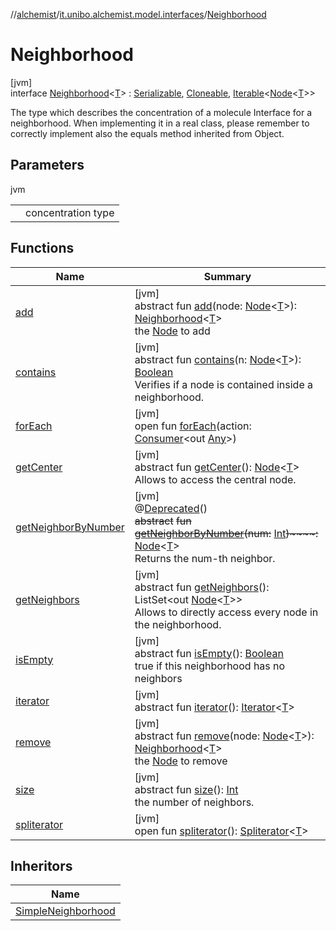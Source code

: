 //[alchemist](../../../index.md)/[it.unibo.alchemist.model.interfaces](../index.md)/[Neighborhood](index.md)

# Neighborhood

[jvm]\
interface [Neighborhood](index.md)<[T](index.md)> : [Serializable](https://docs.oracle.com/javase/8/docs/api/java/io/Serializable.html), [Cloneable](https://docs.oracle.com/javase/8/docs/api/java/lang/Cloneable.html), [Iterable](https://docs.oracle.com/javase/8/docs/api/java/lang/Iterable.html)<[Node](../-node/index.md)<[T](../-action/index.md)>> 

The type which describes the concentration of a molecule Interface for a neighborhood. When implementing it in a real class, please remember to correctly implement also the equals method inherited from Object.

## Parameters

jvm

| | |
|---|---|
| <T> | concentration type |

## Functions

| Name | Summary |
|---|---|
| [add](add.md) | [jvm]<br>abstract fun [add](add.md)(node: [Node](../-node/index.md)<[T](../-action/index.md)>): [Neighborhood](index.md)<[T](../-action/index.md)><br>the [Node](../-node/index.md) to add |
| [contains](contains.md) | [jvm]<br>abstract fun [contains](contains.md)(n: [Node](../-node/index.md)<[T](../-action/index.md)>): [Boolean](https://kotlinlang.org/api/latest/jvm/stdlib/kotlin/-boolean/index.html)<br>Verifies if a node is contained inside a neighborhood. |
| [forEach](../../it.unibo.alchemist.expressions.implementations/-list-tree-node/index.md#-655675525%2FFunctions%2F-267951372) | [jvm]<br>open fun [forEach](../../it.unibo.alchemist.expressions.implementations/-list-tree-node/index.md#-655675525%2FFunctions%2F-267951372)(action: [Consumer](https://docs.oracle.com/javase/8/docs/api/java/util/function/Consumer.html)<out [Any](https://kotlinlang.org/api/latest/jvm/stdlib/kotlin/-any/index.html)>) |
| [getCenter](get-center.md) | [jvm]<br>abstract fun [getCenter](get-center.md)(): [Node](../-node/index.md)<[T](../-action/index.md)><br>Allows to access the central node. |
| [getNeighborByNumber](get-neighbor-by-number.md) | [jvm]<br>@[Deprecated](https://docs.oracle.com/javase/8/docs/api/java/lang/Deprecated.html)()<br>~~abstract~~ ~~fun~~ [~~getNeighborByNumber~~](get-neighbor-by-number.md)~~(~~~~num~~~~:~~ [Int](https://kotlinlang.org/api/latest/jvm/stdlib/kotlin/-int/index.html)~~)~~~~:~~ [Node](../-node/index.md)<[T](../-action/index.md)><br>Returns the num-th neighbor. |
| [getNeighbors](get-neighbors.md) | [jvm]<br>abstract fun [getNeighbors](get-neighbors.md)(): ListSet<out [Node](../-node/index.md)<[T](../-action/index.md)>><br>Allows to directly access every node in the neighborhood. |
| [isEmpty](is-empty.md) | [jvm]<br>abstract fun [isEmpty](is-empty.md)(): [Boolean](https://kotlinlang.org/api/latest/jvm/stdlib/kotlin/-boolean/index.html)<br>true if this neighborhood has no neighbors |
| [iterator](../../it.unibo.alchemist.loader.variables/-arbitrary-variable/index.md#-1606146105%2FFunctions%2F-267951372) | [jvm]<br>abstract fun [iterator](../../it.unibo.alchemist.loader.variables/-arbitrary-variable/index.md#-1606146105%2FFunctions%2F-267951372)(): [Iterator](https://docs.oracle.com/javase/8/docs/api/java/util/Iterator.html)<[T](../-action/index.md)> |
| [remove](remove.md) | [jvm]<br>abstract fun [remove](remove.md)(node: [Node](../-node/index.md)<[T](../-action/index.md)>): [Neighborhood](index.md)<[T](../-action/index.md)><br>the [Node](../-node/index.md) to remove |
| [size](size.md) | [jvm]<br>abstract fun [size](size.md)(): [Int](https://kotlinlang.org/api/latest/jvm/stdlib/kotlin/-int/index.html)<br>the number of neighbors. |
| [spliterator](../../it.unibo.alchemist.expressions.implementations/-list-tree-node/index.md#-677603448%2FFunctions%2F-267951372) | [jvm]<br>open fun [spliterator](../../it.unibo.alchemist.expressions.implementations/-list-tree-node/index.md#-677603448%2FFunctions%2F-267951372)(): [Spliterator](https://docs.oracle.com/javase/8/docs/api/java/util/Spliterator.html)<[T](../-action/index.md)> |

## Inheritors

| Name |
|---|
| [SimpleNeighborhood](../../it.unibo.alchemist.model.implementations.neighborhoods/-simple-neighborhood/index.md) |
